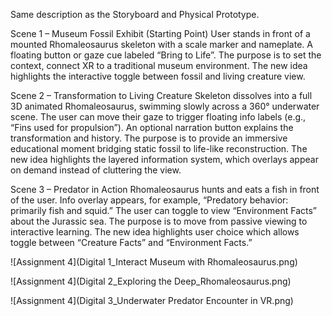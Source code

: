 Same description as the Storyboard and Physical Prototype.

Scene 1 – Museum Fossil Exhibit (Starting Point)
User stands in front of a mounted Rhomaleosaurus skeleton with a scale marker and nameplate. A floating button or gaze cue labeled “Bring to Life”. The purpose is to set the context, connect XR to a traditional museum environment. The new idea highlights the interactive toggle between fossil and living creature view.

Scene 2 – Transformation to Living Creature
Skeleton dissolves into a full 3D animated Rhomaleosaurus, swimming slowly across a 360° underwater scene.
The user can move their gaze to trigger floating info labels (e.g., “Fins used for propulsion”). An optional narration button explains the transformation and history. The purpose is to provide an immersive educational moment bridging static fossil to life-like reconstruction. The new idea highlights the layered information system, which overlays appear on demand instead of cluttering the view.

Scene 3 – Predator in Action
Rhomaleosaurus hunts and eats a fish in front of the user. Info overlay appears, for example, “Predatory behavior: primarily fish and squid.” The user can toggle to view “Environment Facts” about the Jurassic sea. The purpose is to move from passive viewing to interactive learning. The new idea highlights user choice which allows toggle between “Creature Facts” and “Environment Facts.”



![Assignment 4](Digital 1_Interact Museum with Rhomaleosaurus.png)

![Assignment 4](Digital 2_Exploring the Deep_Rhomaleosaurus.png)

![Assignment 4](Digital 3_Underwater Predator Encounter in VR.png)